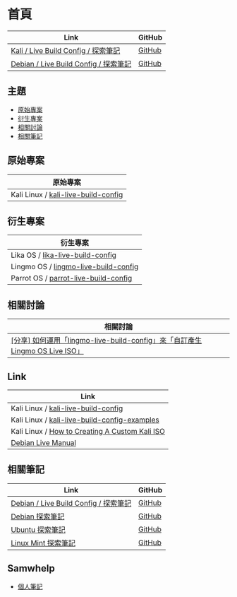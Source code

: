 

# 首頁

| Link | GitHub |
| ---- | ------ |
| [Kali / Live Build Config / 探索筆記](https://samwhelp.github.io/note-about-kali-live-build-config/) | [GitHub](https://github.com/samwhelp/note-about-kali-live-build-config) |
| [Debian / Live Build Config / 探索筆記](https://samwhelp.github.io/note-about-debian-live-build-config/) | [GitHub](https://github.com/samwhelp/note-about-debian-live-build-config) |



## 主題

* [原始專案](#原始專案)
* [衍生專案](#衍生專案)
* [相關討論](#相關討論)
* [相關筆記](#相關筆記)




## 原始專案

| 原始專案 |
| ------- |
| Kali Linux / [kali-live-build-config](https://gitlab.com/kalilinux/build-scripts/kali-live) |




## 衍生專案

| 衍生專案 |
| ------- |
| Lika OS / [lika-live-build-config](https://github.com/samwhelp/lika-live-build-config) |
| Lingmo OS / [lingmo-live-build-config](https://github.com/LingmoOS/live-build-config) |
| Parrot OS / [parrot-live-build-config](https://gitlab.com/parrotsec/build/parrot-iso-build) |




## 相關討論

| 相關討論 |
| ------- |
| [[分享] 如何運用「lingmo-live-build-config」來「自訂產生 Lingmo OS Live ISO」](https://github.com/orgs/LingmoOS/discussions/26) |




## Link

| Link |
| ---- |
| Kali Linux / [kali-live-build-config](https://gitlab.com/kalilinux/build-scripts/kali-live) |
| Kali Linux / [kali-live-build-config-examples](https://gitlab.com/kalilinux/recipes/live-build-config-examples) |
| Kali Linux / [How to Creating A Custom Kali ISO](https://www.kali.org/docs/development/live-build-a-custom-kali-iso/) |
| [Debian Live Manual](https://live-team.pages.debian.net/live-manual/html/live-manual/index.en.html) |




## 相關筆記

| Link | GitHub |
| ---- | ------ |
| [Debian / Live Build Config / 探索筆記](https://samwhelp.github.io/note-about-debian-live-build/) | [GitHub](https://github.com/samwhelp/note-about-debian-live-build) |
| [Debian 探索筆記](https://samwhelp.github.io/note-about-debian/) | [GitHub](https://github.com/samwhelp/note-about-debian) |
| [Ubuntu 探索筆記](https://samwhelp.github.io/note-about-ubuntu/) | [GitHub](https://github.com/samwhelp/note-about-ubuntu) |
| [Linux Mint 探索筆記](https://samwhelp.github.io/note-about-linuxmint/) | [GitHub](https://github.com/samwhelp/note-about-linuxmint) |




## Samwhelp

* [個人筆記](https://samwhelp.github.io/book/)
